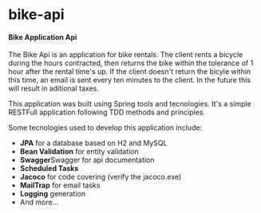 # bike-api

<h4>Bike Application Api</h4>

<p>The Bike Api is an application for bike rentals. The client rents a bicycle during the hours contracted, then returns the bike within the tolerance of 1 hour after the rental time's up.
If the client doesn't return the bicyle within this time, an email is sent every ten minutes to the client. In the future this will result in aditional taxes.</p>

<p>This application was built using Spring tools and tecnologies. It's a simple RESTFull application following TDD methods and principles.</p>

<p>Some tecnologies used to develop this application include:</p>
<ul>
  <li><strong>JPA</strong> for a database based on H2 and MySQL</li>
  <li><strong>Bean Validation</strong> for entity validation</li>
  <li><strong>Swagger</strong>Swagger for api documentation</li>
  <li><strong>Scheduled Tasks</strong></li>
  <li><strong>Jacoco</strong> for code covering (verify the jacoco.exe)</li>
  <li><strong>MailTrap</strong> for email tasks</li>
  <li><strong>Logging</strong> generation</li>
  <li>And more...</li>
</ul>
